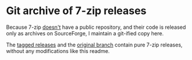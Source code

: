 # Git archive of 7-zip releases

Because 7-zip [doesn't](https://github.com/7z) have a public repository, and their code is released only as archives on SourceForge, I maintain a git-ified copy here.

The [tagged releases](https://github.com/pornel/7z/releases) and the [original branch](https://github.com/pornel/7z/tree/original) contain pure 7-zip releases, without any modifications like this readme.
